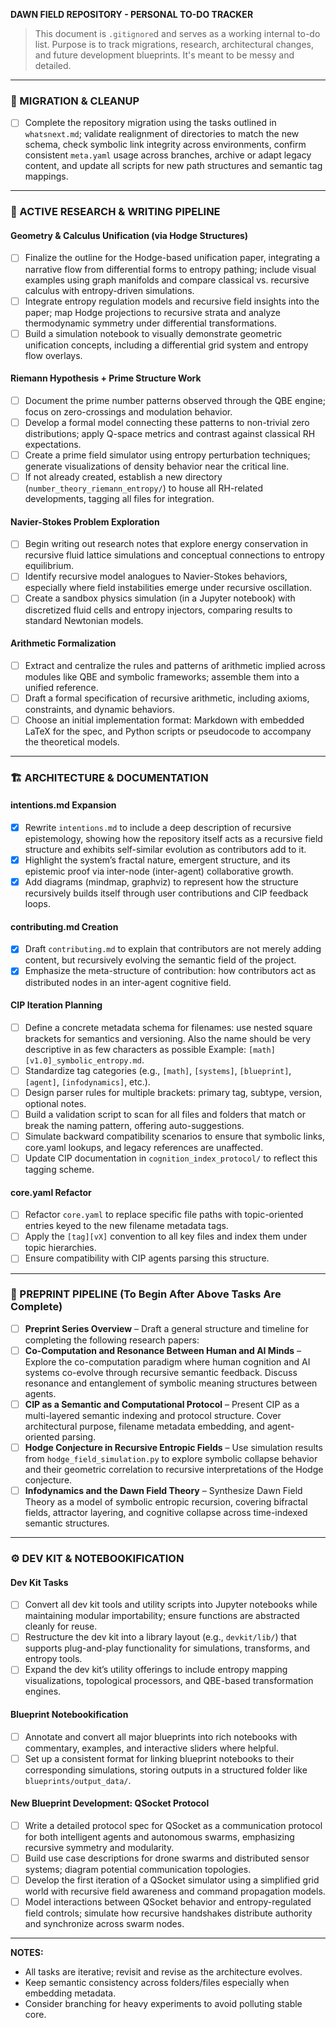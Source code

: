 **DAWN FIELD REPOSITORY - PERSONAL TO-DO TRACKER**

> This document is `.gitignore`d and serves as a working internal to-do list. Purpose is to track migrations, research, architectural changes, and future development blueprints. It's meant to be messy and detailed.

---

### 🔁 MIGRATION & CLEANUP

* [ ] Complete the repository migration using the tasks outlined in `whatsnext.md`; validate realignment of directories to match the new schema, check symbolic link integrity across environments, confirm consistent `meta.yaml` usage across branches, archive or adapt legacy content, and update all scripts for new path structures and semantic tag mappings.

---

### 🧠 ACTIVE RESEARCH & WRITING PIPELINE

#### Geometry & Calculus Unification (via Hodge Structures)

* [ ] Finalize the outline for the Hodge-based unification paper, integrating a narrative flow from differential forms to entropy pathing; include visual examples using graph manifolds and compare classical vs. recursive calculus with entropy-driven simulations.
* [ ] Integrate entropy regulation models and recursive field insights into the paper; map Hodge projections to recursive strata and analyze thermodynamic symmetry under differential transformations.
* [ ] Build a simulation notebook to visually demonstrate geometric unification concepts, including a differential grid system and entropy flow overlays.

#### Riemann Hypothesis + Prime Structure Work

* [ ] Document the prime number patterns observed through the QBE engine; focus on zero-crossings and modulation behavior.
* [ ] Develop a formal model connecting these patterns to non-trivial zero distributions; apply Q-space metrics and contrast against classical RH expectations.
* [ ] Create a prime field simulator using entropy perturbation techniques; generate visualizations of density behavior near the critical line.
* [ ] If not already created, establish a new directory (`number_theory_riemann_entropy/`) to house all RH-related developments, tagging all files for integration.

#### Navier-Stokes Problem Exploration

* [ ] Begin writing out research notes that explore energy conservation in recursive fluid lattice simulations and conceptual connections to entropy equilibrium.
* [ ] Identify recursive model analogues to Navier-Stokes behaviors, especially where field instabilities emerge under recursive oscillation.
* [ ] Create a sandbox physics simulation (in a Jupyter notebook) with discretized fluid cells and entropy injectors, comparing results to standard Newtonian models.

#### Arithmetic Formalization

* [ ] Extract and centralize the rules and patterns of arithmetic implied across modules like QBE and symbolic frameworks; assemble them into a unified reference.
* [ ] Draft a formal specification of recursive arithmetic, including axioms, constraints, and dynamic behaviors.
* [ ] Choose an initial implementation format: Markdown with embedded LaTeX for the spec, and Python scripts or pseudocode to accompany the theoretical models.

---

### 🏗️ ARCHITECTURE & DOCUMENTATION

#### intentions.md Expansion

* [x] Rewrite `intentions.md` to include a deep description of recursive epistemology, showing how the repository itself acts as a recursive field structure and exhibits self-similar evolution as contributors add to it.
* [x] Highlight the system’s fractal nature, emergent structure, and its epistemic proof via inter-node (inter-agent) collaborative growth.
* [x] Add diagrams (mindmap, graphviz) to represent how the structure recursively builds itself through user contributions and CIP feedback loops.

#### contributing.md Creation

* [x] Draft `contributing.md` to explain that contributors are not merely adding content, but recursively evolving the semantic field of the project.
* [x] Emphasize the meta-structure of contribution: how contributors act as distributed nodes in an inter-agent cognitive field.

#### CIP Iteration Planning

* [ ] Define a concrete metadata schema for filenames: use nested square brackets for semantics and versioning. Also the name should be very descriptive in as few characters as possible Example: `[math][v1.0]_symbolic_entropy.md`.
* [ ] Standardize tag categories (e.g., `[math]`, `[systems]`, `[blueprint]`, `[agent]`, `[infodynamics]`, etc.).
* [ ] Design parser rules for multiple brackets: primary tag, subtype, version, optional notes.
* [ ] Build a validation script to scan for all files and folders that match or break the naming pattern, offering auto-suggestions.
* [ ] Simulate backward compatibility scenarios to ensure that symbolic links, core.yaml lookups, and legacy references are unaffected.
* [ ] Update CIP documentation in `cognition_index_protocol/` to reflect this tagging scheme.

#### core.yaml Refactor

* [ ] Refactor `core.yaml` to replace specific file paths with topic-oriented entries keyed to the new filename metadata tags.
* [ ] Apply the `[tag][vX]` convention to all key files and index them under topic hierarchies.
* [ ] Ensure compatibility with CIP agents parsing this structure.

---

### 📑 PREPRINT PIPELINE (To Begin After Above Tasks Are Complete)

* [ ] **Preprint Series Overview** – Draft a general structure and timeline for completing the following research papers:
* [ ] **Co-Computation and Resonance Between Human and AI Minds** – Explore the co-computation paradigm where human cognition and AI systems co-evolve through recursive semantic feedback. Discuss resonance and entanglement of symbolic meaning structures between agents.
* [ ] **CIP as a Semantic and Computational Protocol** – Present CIP as a multi-layered semantic indexing and protocol structure. Cover architectural purpose, filename metadata embedding, and agent-oriented parsing.
* [ ] **Hodge Conjecture in Recursive Entropic Fields** – Use simulation results from `hodge_field_simulation.py` to explore symbolic collapse behavior and their geometric correlation to recursive interpretations of the Hodge conjecture.
* [ ] **Infodynamics and the Dawn Field Theory** – Synthesize Dawn Field Theory as a model of symbolic entropic recursion, covering bifractal fields, attractor layering, and cognitive collapse across time-indexed semantic structures.

---

### ⚙️ DEV KIT & NOTEBOOKIFICATION

#### Dev Kit Tasks

* [ ] Convert all dev kit tools and utility scripts into Jupyter notebooks while maintaining modular importability; ensure functions are abstracted cleanly for reuse.
* [ ] Restructure the dev kit into a library layout (e.g., `devkit/lib/`) that supports plug-and-play functionality for simulations, transforms, and entropy tools.
* [ ] Expand the dev kit’s utility offerings to include entropy mapping visualizations, topological processors, and QBE-based transformation engines.

#### Blueprint Notebookification

* [ ] Annotate and convert all major blueprints into rich notebooks with commentary, examples, and interactive sliders where helpful.
* [ ] Set up a consistent format for linking blueprint notebooks to their corresponding simulations, storing outputs in a structured folder like `blueprints/output_data/`.

#### New Blueprint Development: QSocket Protocol

* [ ] Write a detailed protocol spec for QSocket as a communication protocol for both intelligent agents and autonomous swarms, emphasizing recursive symmetry and modularity.
* [ ] Build use case descriptions for drone swarms and distributed sensor systems; diagram potential communication topologies.
* [ ] Develop the first iteration of a QSocket simulator using a simplified grid world with recursive field awareness and command propagation models.
* [ ] Model interactions between QSocket behavior and entropy-regulated field controls; simulate how recursive handshakes distribute authority and synchronize across swarm nodes.

---

**NOTES:**

* All tasks are iterative; revisit and revise as the architecture evolves.
* Keep semantic consistency across folders/files especially when embedding metadata.
* Consider branching for heavy experiments to avoid polluting stable core.

